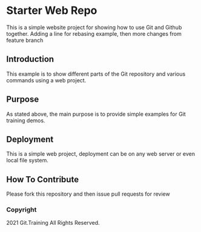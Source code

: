 # Starter Web Repo

This is a simple website project for showing how to use Git and Github together. Adding a line for rebasing example, then more changes from feature branch

## Introduction

This example is to show different parts of the Git repository and various commands using a web project.

## Purpose

As stated above, the main purpose is to provide simple examples for Git training demos.

## Deployment
This is a simple web project, deployment can be on any web server or even local file system.

## How To Contribute

Please fork this repository and then issue pull requests for review

### Copyright

2021 Git.Training All Rights Reserved.
